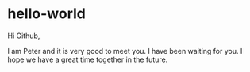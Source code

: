 # hello-world

Hi Github,

I am Peter and it is very good to meet you. I have been waiting for you. I hope we have a great time together in the future.
